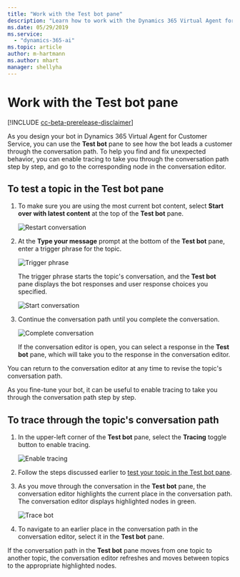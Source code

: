 ```yaml
---
title: "Work with the Test bot pane"
description: "Learn how to work with the Dynamics 365 Virtual Agent for Customer Service Test bot pane."
ms.date: 05/29/2019
ms.service:
  - "dynamics-365-ai"
ms.topic: article
author: m-hartmann
ms.author: mhart
manager: shellyha
---
```


# Work with the Test bot pane

[!INCLUDE [cc-beta-prerelease-disclaimer](../includes/cc-beta-prerelease-disclaimer.md)]

As you design your bot in Dynamics 365 Virtual Agent for Customer Service, you can use the **Test bot** pane to see how the bot leads a customer through the conversation path. To help you find and fix unexpected behavior, you can enable tracing to take you through the conversation path step by step, and go to the corresponding node in the conversation editor.

## To test a topic in the Test bot pane

1. To make sure you are using the most current bot content, select **Start over with latest content** at the top of the **Test bot** pane.

   ![Restart conversation](media/restart-conversation.png)

2. At the **Type your message** prompt at the bottom of the **Test bot** pane, enter a trigger phrase for the topic.

   ![Trigger phrase](media/enter-trigger.png)

    The trigger phrase starts the topic's conversation, and the **Test bot** pane displays the bot responses and user response choices you specified.


   ![Start conversation](media/start-conversation.png)

3. Continue the conversation path until you complete the conversation.

   ![Complete conversation](media/complete-conversation.png)

   If the conversation editor is open, you can select a response in the **Test bot** pane, which will take you to the response in the conversation editor.

You can return to the conversation editor at any time to revise the topic's conversation path.

As you fine-tune your bot, it can be useful to enable tracing to take you through the conversation path step by step.

## To trace through the topic's conversation path

1. In the upper-left corner of the **Test bot** pane, select the **Tracing** toggle button to enable tracing.

   ![Enable tracing](media/enable-tracing.png)

2. Follow the steps discussed earlier to [test your topic in the Test bot pane](#to-test-a-topic-in-the-test-bot-pane).

3. As you move through the conversation in the **Test bot** pane, the conversation editor highlights the current place in the conversation path. The conversation editor displays highlighted nodes in green.

   ![Trace bot](media/trace-bot.png)

4. To navigate to an earlier place in the conversation path in the conversation editor, select it in the **Test bot** pane.

If the conversation path in the **Test bot** pane moves from one topic to another topic, the conversation editor refreshes and moves between topics to the appropriate highlighted nodes.
